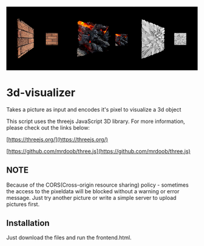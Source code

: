 ![alt text][logo]

[logo]: https://raw.githubusercontent.com/goertzniklas/3d-visualizer/master/examples.png "example"

# 3d-visualizer
Takes a picture as input and encodes it's pixel to visualize a 3d object

This script uses the threejs JavaScript 3D library.
For more information, please check out the links below:

[https://threejs.org/](https://threejs.org/)

[https://github.com/mrdoob/three.js](https://github.com/mrdoob/three.js)

## NOTE
Because of the CORS(Cross-origin resource sharing) policy - sometimes the access to the pixeldata will be blocked without a warning or error message. Just try another picture or write a simple server to upload pictures first.

## Installation
Just download the files and run the frontend.html.
